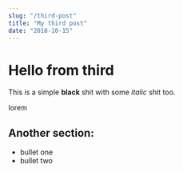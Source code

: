 ```yaml
---
slug: "/third-post"
title: "My third post"
date: "2018-10-15"
---
```


# Hello from third

This is a simple **black** shit with some _italic_ shit too.

lorem

## Another section:

- bullet one
- bullet two

